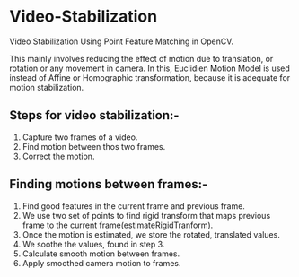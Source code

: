 # Video-Stabilization
Video Stabilization Using Point Feature Matching in OpenCV.  

This mainly involves reducing the effect of motion due to translation, or rotation or any movement in camera.
In this, Euclidien Motion Model is used instead of Affine or Homographic transformation, because it is adequate for motion stabilization.  


## Steps for video stabilization:-

1. Capture two frames of a video.  
2. Find motion between thos two frames.  
3. Correct the motion.  


## Finding motions between frames:-

1. Find good features in the current frame and previous frame.    
2. We use two set of points to find rigid transform that maps previous frame to the current frame(estimateRigidTranform).  
3. Once the motion is estimated, we store the rotated, translated values.  
4. We soothe the values, found in step 3.  
5. Calculate smooth motion between frames. 
6. Apply smoothed camera motion to frames.  





